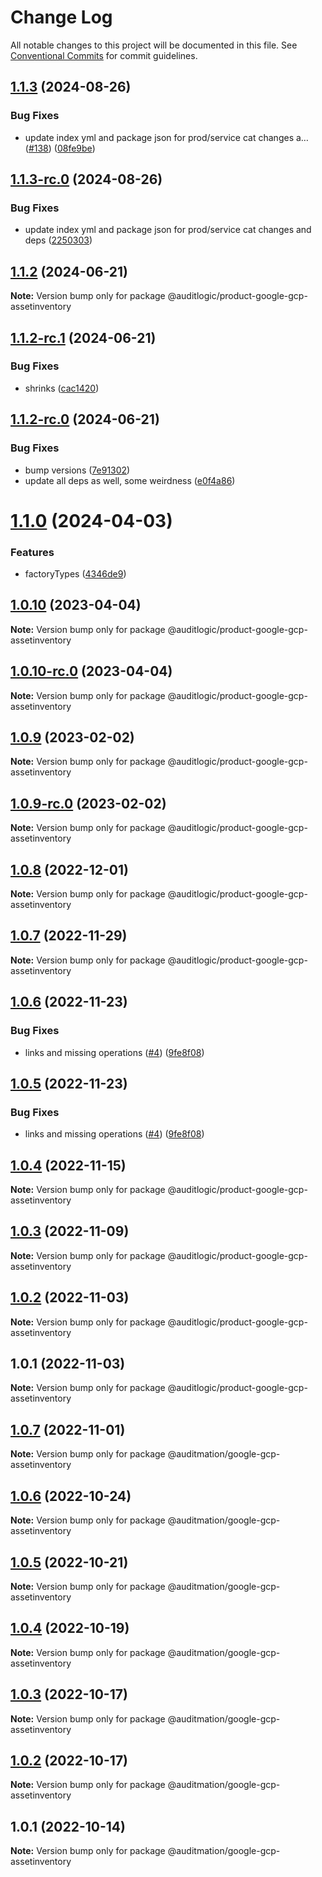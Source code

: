 # Change Log

All notable changes to this project will be documented in this file.
See [Conventional Commits](https://conventionalcommits.org) for commit guidelines.

## [1.1.3](https://github.com/auditlogic/product/compare/@auditlogic/product-google-gcp-assetinventory@1.1.2...@auditlogic/product-google-gcp-assetinventory@1.1.3) (2024-08-26)


### Bug Fixes

* update index yml and package json for prod/service cat changes a… ([#138](https://github.com/auditlogic/product/issues/138)) ([08fe9be](https://github.com/auditlogic/product/commit/08fe9beb1c8457462a19bc69caa02e6212d97e1a))





## [1.1.3-rc.0](https://github.com/auditlogic/product/compare/@auditlogic/product-google-gcp-assetinventory@1.1.2...@auditlogic/product-google-gcp-assetinventory@1.1.3-rc.0) (2024-08-26)


### Bug Fixes

* update index yml and package json for prod/service cat changes and deps ([2250303](https://github.com/auditlogic/product/commit/225030363a363608240135b7ebed386b28f01e4b))





## [1.1.2](https://github.com/auditlogic/product/compare/@auditlogic/product-google-gcp-assetinventory@1.1.2-rc.1...@auditlogic/product-google-gcp-assetinventory@1.1.2) (2024-06-21)

**Note:** Version bump only for package @auditlogic/product-google-gcp-assetinventory





## [1.1.2-rc.1](https://github.com/auditlogic/product/compare/@auditlogic/product-google-gcp-assetinventory@1.1.2-rc.0...@auditlogic/product-google-gcp-assetinventory@1.1.2-rc.1) (2024-06-21)


### Bug Fixes

* shrinks ([cac1420](https://github.com/auditlogic/product/commit/cac14200fefcd8183ab69fe89a47bd3f70f563e9))





## [1.1.2-rc.0](https://github.com/auditlogic/product/compare/@auditlogic/product-google-gcp-assetinventory@1.1.0...@auditlogic/product-google-gcp-assetinventory@1.1.2-rc.0) (2024-06-21)


### Bug Fixes

* bump versions ([7e91302](https://github.com/auditlogic/product/commit/7e913023b8b312150ed7762c32fbbe616be71de5))
* update all deps as well, some weirdness ([e0f4a86](https://github.com/auditlogic/product/commit/e0f4a864714e2d3de6bbf3da014d5312fe53be2f))





# [1.1.0](https://github.com/auditlogic/product/compare/@auditlogic/product-google-gcp-assetinventory@1.0.10...@auditlogic/product-google-gcp-assetinventory@1.1.0) (2024-04-03)


### Features

* factoryTypes ([4346de9](https://github.com/auditlogic/product/commit/4346de92693aee892fccf725338ffc7b80ab182b))





## [1.0.10](https://github.com/auditlogic/product/compare/@auditlogic/product-google-gcp-assetinventory@1.0.9...@auditlogic/product-google-gcp-assetinventory@1.0.10) (2023-04-04)

**Note:** Version bump only for package @auditlogic/product-google-gcp-assetinventory





## [1.0.10-rc.0](https://github.com/auditlogic/product/compare/@auditlogic/product-google-gcp-assetinventory@1.0.9...@auditlogic/product-google-gcp-assetinventory@1.0.10-rc.0) (2023-04-04)

**Note:** Version bump only for package @auditlogic/product-google-gcp-assetinventory





## [1.0.9](https://github.com/auditlogic/product/compare/@auditlogic/product-google-gcp-assetinventory@1.0.8...@auditlogic/product-google-gcp-assetinventory@1.0.9) (2023-02-02)

**Note:** Version bump only for package @auditlogic/product-google-gcp-assetinventory





## [1.0.9-rc.0](https://github.com/auditlogic/product/compare/@auditlogic/product-google-gcp-assetinventory@1.0.8...@auditlogic/product-google-gcp-assetinventory@1.0.9-rc.0) (2023-02-02)

**Note:** Version bump only for package @auditlogic/product-google-gcp-assetinventory





## [1.0.8](https://github.com/auditlogic/product/compare/@auditlogic/product-google-gcp-assetinventory@1.0.7...@auditlogic/product-google-gcp-assetinventory@1.0.8) (2022-12-01)

**Note:** Version bump only for package @auditlogic/product-google-gcp-assetinventory





## [1.0.7](https://github.com/auditlogic/product/compare/@auditlogic/product-google-gcp-assetinventory@1.0.6...@auditlogic/product-google-gcp-assetinventory@1.0.7) (2022-11-29)

**Note:** Version bump only for package @auditlogic/product-google-gcp-assetinventory





## [1.0.6](https://github.com/auditlogic/product/compare/@auditlogic/product-google-gcp-assetinventory@1.0.4...@auditlogic/product-google-gcp-assetinventory@1.0.6) (2022-11-23)


### Bug Fixes

* links and missing operations ([#4](https://github.com/auditlogic/product/issues/4)) ([9fe8f08](https://github.com/auditlogic/product/commit/9fe8f08fe7c57fdb79f991ac35bd6ac2e7dcad38))





## [1.0.5](https://github.com/auditlogic/product/compare/@auditlogic/product-google-gcp-assetinventory@1.0.4...@auditlogic/product-google-gcp-assetinventory@1.0.5) (2022-11-23)


### Bug Fixes

* links and missing operations ([#4](https://github.com/auditlogic/product/issues/4)) ([9fe8f08](https://github.com/auditlogic/product/commit/9fe8f08fe7c57fdb79f991ac35bd6ac2e7dcad38))





## [1.0.4](https://github.com/auditlogic/product/compare/@auditlogic/product-google-gcp-assetinventory@1.0.3...@auditlogic/product-google-gcp-assetinventory@1.0.4) (2022-11-15)

**Note:** Version bump only for package @auditlogic/product-google-gcp-assetinventory





## [1.0.3](https://github.com/auditlogic/product/compare/@auditlogic/product-google-gcp-assetinventory@1.0.2...@auditlogic/product-google-gcp-assetinventory@1.0.3) (2022-11-09)

**Note:** Version bump only for package @auditlogic/product-google-gcp-assetinventory





## [1.0.2](https://github.com/auditlogic/product/compare/@auditlogic/product-google-gcp-assetinventory@1.0.1...@auditlogic/product-google-gcp-assetinventory@1.0.2) (2022-11-03)

**Note:** Version bump only for package @auditlogic/product-google-gcp-assetinventory





## 1.0.1 (2022-11-03)

**Note:** Version bump only for package @auditlogic/product-google-gcp-assetinventory





## [1.0.7](https://github.com/auditmation/store-content/compare/@auditmation/google-gcp-assetinventory@1.0.6...@auditmation/google-gcp-assetinventory@1.0.7) (2022-11-01)

**Note:** Version bump only for package @auditmation/google-gcp-assetinventory





## [1.0.6](https://github.com/auditmation/store-content/compare/@auditmation/google-gcp-assetinventory@1.0.5...@auditmation/google-gcp-assetinventory@1.0.6) (2022-10-24)

**Note:** Version bump only for package @auditmation/google-gcp-assetinventory





## [1.0.5](https://github.com/auditmation/store-content/compare/@auditmation/google-gcp-assetinventory@1.0.4...@auditmation/google-gcp-assetinventory@1.0.5) (2022-10-21)

**Note:** Version bump only for package @auditmation/google-gcp-assetinventory





## [1.0.4](https://github.com/auditmation/store-content/compare/@auditmation/google-gcp-assetinventory@1.0.3...@auditmation/google-gcp-assetinventory@1.0.4) (2022-10-19)

**Note:** Version bump only for package @auditmation/google-gcp-assetinventory





## [1.0.3](https://github.com/auditmation/store-content/compare/@auditmation/google-gcp-assetinventory@1.0.2...@auditmation/google-gcp-assetinventory@1.0.3) (2022-10-17)

**Note:** Version bump only for package @auditmation/google-gcp-assetinventory





## [1.0.2](https://github.com/auditmation/store-content/compare/@auditmation/google-gcp-assetinventory@1.0.1...@auditmation/google-gcp-assetinventory@1.0.2) (2022-10-17)

**Note:** Version bump only for package @auditmation/google-gcp-assetinventory





## 1.0.1 (2022-10-14)

**Note:** Version bump only for package @auditmation/google-gcp-assetinventory
